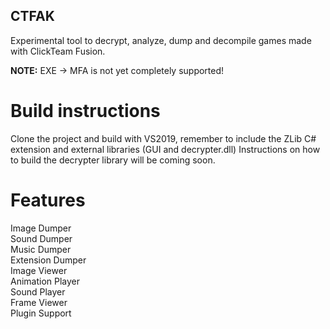 ## CTFAK

Experimental tool to decrypt, analyze, dump and decompile games made with ClickTeam Fusion.

**NOTE:** EXE -> MFA is not yet completely supported!

# Build instructions

Clone the project and build with VS2019, remember to include the ZLib C# extension and external libraries (GUI and decrypter.dll)
Instructions on how to build the decrypter library will be coming soon.

# Features

Image Dumper<br/>
Sound Dumper<br/>
Music Dumper<br/>
Extension Dumper<br/>
Image Viewer<br/>
Animation Player<br/>
Sound Player<br/>
Frame Viewer<br/>
Plugin Support<br/>
